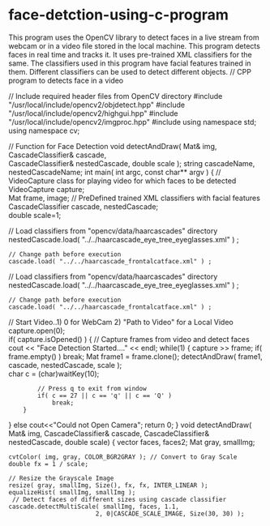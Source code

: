 # face-detction-using-c-program
This program uses the OpenCV library to detect faces in a live stream from webcam or in a video file stored in the local machine. This program detects faces in real time and tracks it. It uses pre-trained XML classifiers for the same. The classifiers used in this program have facial features trained in them. Different classifiers can be used to detect different objects.
// CPP program to detects face in a video 
  
// Include required header files from OpenCV directory 
#include "/usr/local/include/opencv2/objdetect.hpp" 
#include "/usr/local/include/opencv2/highgui.hpp" 
#include "/usr/local/include/opencv2/imgproc.hpp" 
#include <iostream> 
using namespace std; 
using namespace cv; 
  
// Function for Face Detection 
void detectAndDraw( Mat& img, CascadeClassifier& cascade,  
                CascadeClassifier& nestedCascade, double scale ); 
string cascadeName, nestedCascadeName;
int main( int argc, const char** argv ) 
{ 
    // VideoCapture class for playing video for which faces to be detected 
    VideoCapture capture;  
    Mat frame, image; 
 // PreDefined trained XML classifiers with facial features 
    CascadeClassifier cascade, nestedCascade;  
    double scale=1; 
  
// Load classifiers from "opencv/data/haarcascades" directory  
    nestedCascade.load( "../../haarcascade_eye_tree_eyeglasses.xml" ) ; 
  
    // Change path before execution  
    cascade.load( "../../haarcascade_frontalcatface.xml" ) ;  
// Load classifiers from "opencv/data/haarcascades" directory  
    nestedCascade.load( "../../haarcascade_eye_tree_eyeglasses.xml" ) ; 
  
    // Change path before execution  
    cascade.load( "../../haarcascade_frontalcatface.xml" ) ;  
// Start Video..1) 0 for WebCam 2) "Path to Video" for a Local Video 
    capture.open(0);  
    if( capture.isOpened() ) 
    { 
        // Capture frames from video and detect faces 
        cout << "Face Detection Started...." << endl; 
        while(1) 
{ 
            capture >> frame; 
            if( frame.empty() ) 
                break; 
            Mat frame1 = frame.clone(); 
            detectAndDraw( frame1, cascade, nestedCascade, scale );  
            char c = (char)waitKey(10); 
          
            // Press q to exit from window 
            if( c == 27 || c == 'q' || c == 'Q' )  
                break; 
        } 
} 
    else
        cout<<"Could not Open Camera"; 
    return 0; 
} 
void detectAndDraw( Mat& img, CascadeClassifier& cascade, 
                    CascadeClassifier& nestedCascade, 
                    double scale) 
{ 
vector<Rect> faces, faces2; 
    Mat gray, smallImg; 
  
    cvtColor( img, gray, COLOR_BGR2GRAY ); // Convert to Gray Scale 
    double fx = 1 / scale; 
  
    // Resize the Grayscale Image  
    resize( gray, smallImg, Size(), fx, fx, INTER_LINEAR );  
    equalizeHist( smallImg, smallImg );
     // Detect faces of different sizes using cascade classifier  
    cascade.detectMultiScale( smallImg, faces, 1.1,  
                            2, 0|CASCADE_SCALE_IMAGE, Size(30, 30) ); 
